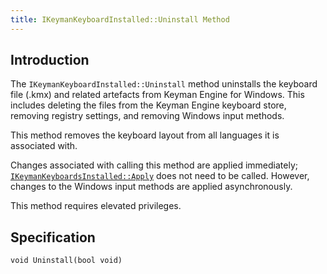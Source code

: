 ```yaml
---
title: IKeymanKeyboardInstalled::Uninstall Method
---
```


## Introduction

The `IKeymanKeyboardInstalled::Uninstall` method uninstalls the keyboard
file (.kmx) and related artefacts from Keyman Engine for Windows. This
includes deleting the files from the Keyman Engine keyboard store,
removing registry settings, and removing Windows input methods.

This method removes the keyboard layout from all languages it is
associated with.

Changes associated with calling this method are applied immediately;
[`IKeymanKeyboardsInstalled::Apply`](../IKeymanKeyboardsInstalled/Apply)
does not need to be called. However, changes to the Windows input
methods are applied asynchronously.

This method requires elevated privileges.

## Specification

``` clike
void Uninstall(bool void)
```
